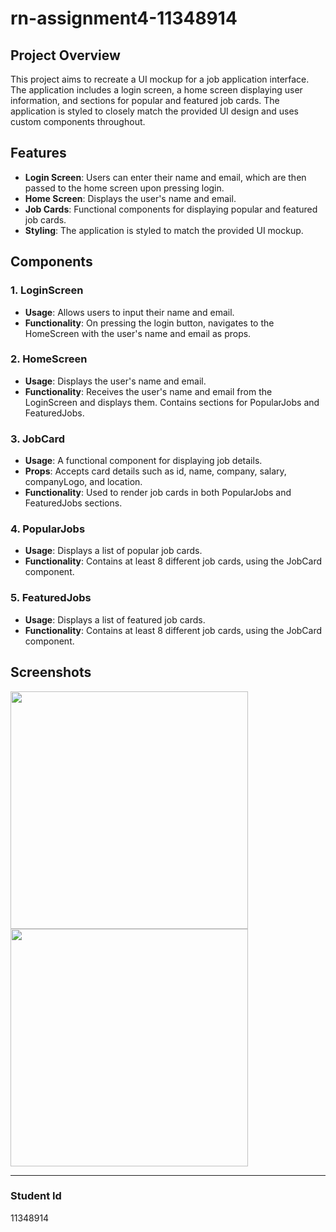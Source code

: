 # rn-assignment4-11348914

## Project Overview

This project aims to recreate a UI mockup for a job application interface. The application includes a login screen, a home screen displaying user information, and sections for popular and featured job cards. The application is styled to closely match the provided UI design and uses custom components throughout.

## Features

- **Login Screen**: Users can enter their name and email, which are then passed to the home screen upon pressing login.
- **Home Screen**: Displays the user's name and email.
- **Job Cards**: Functional components for displaying popular and featured job cards.
- **Styling**: The application is styled to match the provided UI mockup.

## Components

### 1. **LoginScreen**
- **Usage**: Allows users to input their name and email.
- **Functionality**: On pressing the login button, navigates to the HomeScreen with the user's name and email as props.

### 2. **HomeScreen**
- **Usage**: Displays the user's name and email.
- **Functionality**: Receives the user's name and email from the LoginScreen and displays them. Contains sections for PopularJobs and FeaturedJobs.

### 3. **JobCard**
- **Usage**: A functional component for displaying job details.
- **Props**: Accepts card details such as id, name, company, salary, companyLogo, and location.
- **Functionality**: Used to render job cards in both PopularJobs and FeaturedJobs sections.

### 4. **PopularJobs**
- **Usage**: Displays a list of popular job cards.
- **Functionality**: Contains at least 8 different job cards, using the JobCard component.

### 5. **FeaturedJobs**
- **Usage**: Displays a list of featured job cards.
- **Functionality**: Contains at least 8 different job cards, using the JobCard component.

## Screenshots
<img src="https://i.ibb.co/P53TCW2/Screenshot-20240619-233551.jpg" width="380"/>
<img src="https://i.ibb.co/pzgYw0P/Screenshot-20240619-233055.jpg" width="380"/>


---
### Student Id
11348914
